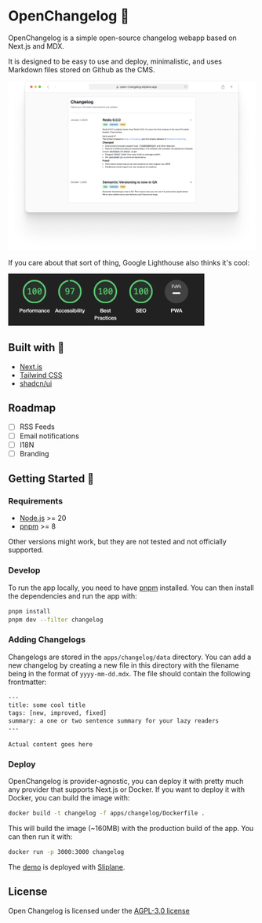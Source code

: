 # OpenChangelog 🪸

OpenChangelog is a simple open-source changelog webapp based on Next.js and MDX.

It is designed to be easy to use and deploy, minimalistic, and uses Markdown files stored on Github as the CMS.

<img src="docs/screenshot.png" alt="Screenshot" width="800" />

If you care about that sort of thing, Google Lighthouse also thinks it's cool:

<img src="docs/lighthouse.png" alt="Lighthouse Score" width="400"/>

## Built with 🚀

- [Next.js](https://nextjs.org/)
- [Tailwind CSS](https://tailwindcss.com/)
- [shadcn/ui](https://ui.shadcn.com/)

## Roadmap

- [ ] RSS Feeds
- [ ] Email notifications
- [ ] I18N
- [ ] Branding

## Getting Started 🏁

### Requirements

- [Node.js](https://nodejs.org/en/) >= 20
- [pnpm](https://pnpm.io/) >= 8

Other versions might work, but they are not tested and not officially supported.

### Develop

To run the app locally, you need to have [pnpm](https://pnpm.io/) installed. You can then install the dependencies and run the app with:

```sh
pnpm install
pnpm dev --filter changelog
```

### Adding Changelogs

Changelogs are stored in the `apps/changelog/data` directory. You can add a new changelog by creating a new file in this directory with the filename being in the format of `yyyy-mm-dd.mdx`. The file should contain the following frontmatter:

```
---
title: some cool title
tags: [new, improved, fixed]
summary: a one or two sentence summary for your lazy readers
---

Actual content goes here
```

### Deploy

OpenChangelog is provider-agnostic, you can deploy it with pretty much any provider that supports Next.js or Docker. If you want to deploy it with Docker, you can build the image with:

```sh
docker build -t changelog -f apps/changelog/Dockerfile .
```

This will build the image (~160MB) with the production build of the app. You can then run it with:

```sh
docker run -p 3000:3000 changelog
```

The [demo](https://open-changelog.sliplane.app) is deployed with [Sliplane](https://sliplane.io/).

## License

Open Changelog is licensed under the [AGPL-3.0 license](./LICENSE)
